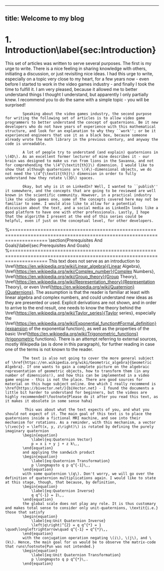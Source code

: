 <script src="https://polyfill.io/v3/polyfill.min.js?features=es6"></script>
<script id="MathJax-script" async src="https://cdn.jsdelivr.net/npm/mathjax@3/es5/tex-mml-chtml.js"></script>
---
title: Welcome to my blog
---

# 1. Introduction\label{sec:Introduction} 

This set of articles was written to serve several purposes. The first is my urge to write. There is a nice feeling in sharing knowledge with others, initiating a discussion, or just revisiting nice ideas. I had this urge to write, especially on a topic very close to my heart, for a few years now - even before I started to work in the video games industry - and finally I took the time to fulfill it. I am very pleased, because it allowed me to better understand things I thought I understand, but apparently I only partially knew. I recommend you to do the same with a simple topic - you will be surprised!

			Speaking about the video games industry, the second purpose for writing the following set of articles is to allow video game programmers to better understand the concept of quaternions. Be it new developers who do not have years of experience with this mathematical structure, and look for an explanation to why they ``work''; or be it experienced engineers that use it as a black box, because someone already wrote the math library in the previous century, and anyway the code is unreadable.

			A lot of people try to understand (and explain) quaternions in \(4D\). As an excellent former lecturer of mine describes it - our brain was designed to make us run from lions in the Savanna, and not for comprehending the \(4^{\textit{th}}\) dimension. I would like to show that although quaternions are \(4\)-dimensional objects, we do not need the \(4^{\textit{th}}\) dimension in order to fully understand how they rotate \(3D\) spaces.

			Okay, but why is it on LinkedIn? Well, I wanted to ``publish'' it somewhere, and the concepts that are going to be reviewed are well known in the scientific community. However, in a practical industry like the video games one, some of the concepts covered here may not be familiar to some. I would also like to allow for a potential discussion about the text, and a social media as LinkedIn looks like a good platform to have one with other professionals. Lastly, I hope that the algorithm I present at the end of this series could be helpful, even if just on the conceptual level, for other developers.

%=========================================================================================================================
		\section{Prerequisites And Goals}\label{sec:Prerequisites And Goals}
%=========================================================================================================================
			This text does not serve as an introduction to \href{https://en.wikipedia.org/wiki/Linear_algebra}{Linear Algebra}, \href{https://en.wikipedia.org/wiki/Complex_number}{Complex Numbers}, \href{https://en.wikipedia.org/wiki/Group_theory}{Group Theory}, \href{https://en.wikipedia.org/wiki/Representation_theory}{Representation Theory}, or even \href{https://en.wikipedia.org/wiki/Quaternion}{Quaternions}. The assumption is that the reader is familiar at least with linear algebra and complex numbers, and could understand new ideas as they are presented or used. Explicit derivations are not shown, and in order to arrive to the end result, one needs to know the theory behind the \href{https://en.wikipedia.org/wiki/Taylor_series}{Taylor series}, especially the \href{https://en.wikipedia.org/wiki/Exponential_function#Formal_definition}{expansion of the exponential function}, as well as the properties of the basic \href{https://en.wikipedia.org/wiki/Trigonometric_functions}{trigonometric functions}. There is an attempt referring to external sources, mostly Wikipedia (as is done in this paragraph), for further reading in case one of the terms is not known to the reader.

			The text is also not going to cover the more general subject of \href{https://en.wikipedia.org/wiki/Geometric_algebra}{Geometric Algebra}. If one wants to gain a complete picture on the algebraic representation of geometric objects, how to transform them (in any number of dimensions!), and how this can be implemented in a video game engine - this is not the place. There are good sources for material on this huge subject online. One which I really recommend is \href{https://bivector.net/}{biVector.net} - I found the documents a little bit harder to understand for beginners, but the videos are highly recommended!\footnote{Please do it after you read this text, as it makes it obsolete in some sense haha}

			 This was about what the text expects of you, and what you should not expect of it. The main goal of this text is to place the quaternions inside a fictional MRI machine, and see into their mechanism for rotations. As a reminder, with this mechanism, a vector \(\vec{v} = \left(x, y, z\right)\) is rotated by defining the purely imaginary quaternion
			\begin{equation}
				\label{eq:Quaternion Vector}
				p = x i + y j + z k\,,
			\end{equation}
			and applying the sandwich product
			\begin{equation}
				\label{eq:Quaternion Transformation}
				p \longmapsto q p q^{-1}\,,
			\end{equation}
			with some quaternion \(q\). Don't worry, we will go over the definition of quaternion multiplications again. I would like to state at this stage, though, that because, by definition,
			\begin{equation}
				\label{eq:Quaternion Inverse}
				q q^{-1} = 1\,,
			\end{equation}
			the global scale does not play any role. It is thus customary and makes total sense to consider only unit-quaternions, \textit{i.e.} those that satisfy
			\begin{equation}
				\label{eq:Unit Quaternion Inverse}
				\left|q\right|^{2} = q q^{*} = 1 \quad\longleftrightarrow\quad q^{-1} = q^{*}\,,
			\end{equation}
			with the conjugation operation negating \(i\), \(j\), and \(k\). Hence, the main goal for us would be to observe the matrix-code that runs\footnote{Pun was not intended.}
			\begin{equation}
				\label{eq:Unit Quaternion Transformation}
				p \longmapsto q p q^{*}\,.
			\end{equation}
